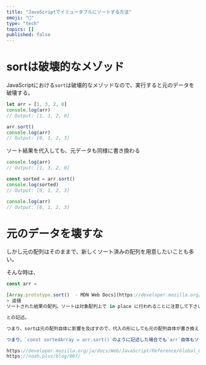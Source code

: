 ```yaml
---
title: "JavaScriptでイミュータブルにソートする方法"
emoji: "📑"
type: "tech"
topics: []
published: false
---
```


# sortは破壊的なメゾッド
JavaScriptにおける`sort`は破壊的なメゾッドなので、実行すると元のデータを破壊する。

```js
let arr = [1, 3, 2, 0]
console.log(arr)
// Output: [1, 3, 2, 0]

arr.sort()
console.log(arr)
// Output: [0, 1, 2, 3]
```
ソート結果を代入しても、元データも同様に書き換わる
```js
console.log(arr)
// Output: [1, 3, 2, 0]

const sorted = arr.sort()
console.log(sorted)
// Output: [0, 1, 2, 3]

console.log(arr)
// Output: [0, 1, 2, 3]
```

# 元のデータを壊すな
しかし元の配列はそのままで、新しくソート済みの配列を用意したいことも多い。

そんな時は、
```js
const arr = 

[Array.prototype.sort()  - MDN Web Docs](https://developer.mozilla.org/ja/docs/Web/JavaScript/Reference/Global_Objects/Array/sort)によると、
> 返値
ソートされた結果の配列。ソートは対象配列上で in place に行われることに注意して下さい。コピーされた別の配列が準備されることはありません。

との記述。

つまり、sortは元の配列自体に影響を及ぼすので、代入の形にしても元の配列自体が書き換えられることには変わりない。

つまり、`const sortedArray = arr.sort()`のように記述した場合でも`arr`自体もソートされるので、`sortedArray`と`arr`はソート済みの同じ配列となる。

https://developer.mozilla.org/ja/docs/Web/JavaScript/Reference/Global_Objects/Array/sort
https://noah.plus/blog/007/